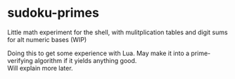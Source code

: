 # sudoku-primes
Little math experiment for the shell, with mulitplication tables and digit sums for alt numeric bases (WIP)

Doing this to get some experience with Lua. May make it into a prime-verifying algorithm if it yields anything good.<br>
Will explain more later.

